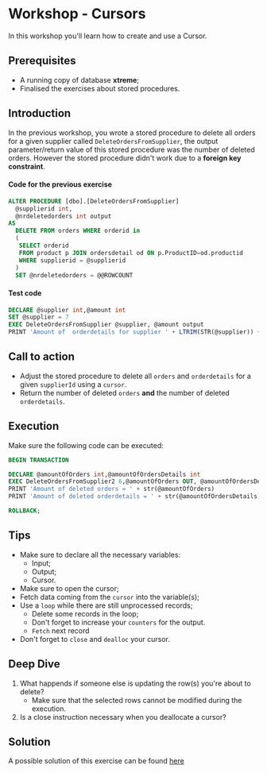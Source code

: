 # Workshop - Cursors
In this workshop you'll learn how to create and use a Cursor.

## Prerequisites
- A running copy of database **xtreme**;
- Finalised the exercises about stored procedures.

## Introduction
In the previous workshop, you wrote a stored procedure to delete all orders for a given supplier called `DeleteOrdersFromSupplier`, the output parameter/return value of this stored procedure was the number of deleted orders. However the stored procedure didn't work due to a **foreign key constraint**.

#### Code for the previous exercise

```sql
ALTER PROCEDURE [dbo].[DeleteOrdersFromSupplier] 
  @supplierid int,
  @nrdeletedorders int output
AS
  DELETE FROM orders WHERE orderid in 
  (
   SELECT orderid
   FROM product p JOIN ordersdetail od ON p.ProductID=od.productid
   WHERE supplierid = @supplierid
  )
  SET @nrdeletedorders = @@ROWCOUNT
```

#### Test code
```sql
DECLARE @supplier int,@amount int
SET @supplier = 7
EXEC DeleteOrdersFromSupplier @supplier, @amount output
PRINT 'Amount of  orderdetails for supplier ' + LTRIM(STR(@supplier)) + ' = ' + LTRIM(STR(@amount))
```

## Call to action
- Adjust the stored procedure to delete all `orders` and `orderdetails` for a given `supplierId` using a `cursor`.
- Return the number of deleted `orders` **and** the number of deleted `orderdetails`.

## Execution
Make sure the following code can be executed:

```sql
BEGIN TRANSACTION

DECLARE @amountOfOrders int,@amountOfOrdersDetails int
EXEC DeleteOrdersFromSupplier2 6,@amountOfOrders OUT, @amountOfOrdersDetails OUT
PRINT 'Amount of deleted orders = ' + str(@amountOfOrders)
PRINT 'Amount of deleted orderdetails = ' + str(@amountOfOrdersDetails)

ROLLBACK;
```

## Tips
- Make sure to declare all the necessary variables:
    - Input;
    - Output;
    - Cursor.
- Make sure to open the cursor;
- Fetch data coming from the `cursor` into the variable(s);
- Use a `loop` while there are still unprocessed records;
    - Delete some records in the loop;
    - Don't forget to increase your `counters` for the output.
    - `Fetch` next record
- Don't forget to `close` and `dealloc` your cursor.

## Deep Dive
1. What happends if someone else is updating the row(s) you're about to delete?
    - Make sure that the selected rows cannot be modified during the execution. 
2. Is a close instruction necessary when you deallocate a cursor?

## Solution
A possible solution of this exercise can be found [here](/solutions/cursors.sql)
